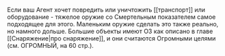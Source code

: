Если ваш Агент хочет повредить или уничтожить [[транспорт]] или оборудование - тяжелое оружие со Смертельным показателем самое подходящее для этого. Маленьким оружие сделать это также реально, но намного дольше. Большие объекты имеют ОЗ как описано в главе [[Снаряжение|про снаряжение]], и они считаются Огромными целями (см. ОГРОМНЫЙ, на 60 стр.).